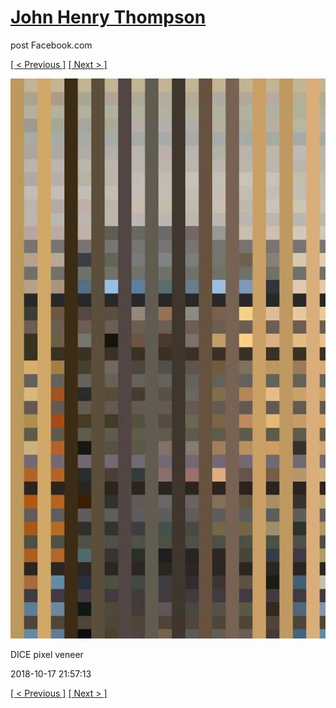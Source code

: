 # [John Henry Thompson](../README.md)
post Facebook.com

[[ < Previous ]](2018-10-17-1.md) [[ Next > ]](2018-10-17-3.md)

[![](../media/2018-10-17/Timeline-Photos-DICE-pixel-veneer.jpg)](../README.md)

DICE pixel veneer

2018-10-17 21:57:13

[[ < Previous ]](2018-10-17-1.md) [[ Next > ]](2018-10-17-3.md)